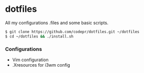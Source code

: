 # dotfiles
All my configurations .files and some basic scripts.

```sh
$ git clone https://github.com/codepr/dotfiles.git ~/dotfiles
$ cd ~/dotfiles && ./install.sh
```

### Configurations

- Vim configuration
- .Xresources for i3wm config
